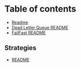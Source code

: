 # Table of contents

* [Readme](README.md)
* [Dead Letter Queue README](strategies-readme-dlq.md)
* [FailFast README](strategies-readme-fail-fast.md)

## Strategies

* [README](strategies/readme.md)

